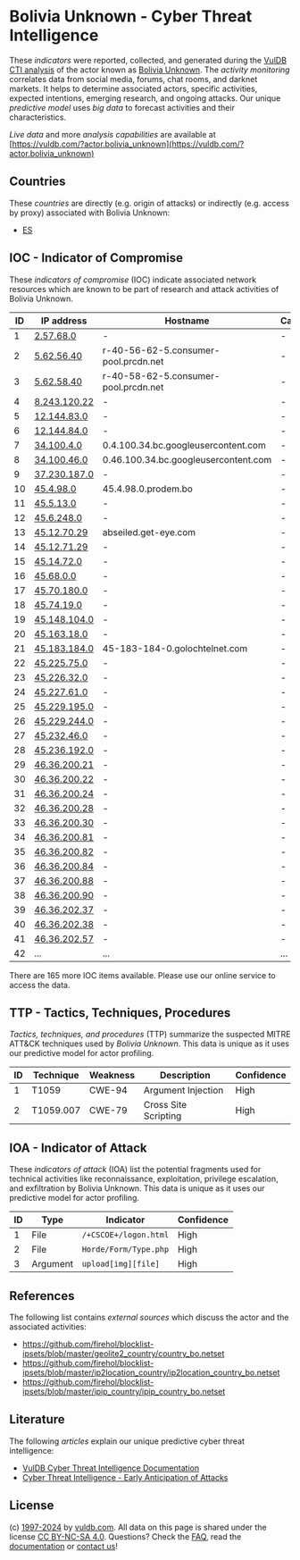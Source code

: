 # Bolivia Unknown - Cyber Threat Intelligence

These _indicators_ were reported, collected, and generated during the [VulDB CTI analysis](https://vuldb.com/?kb.cti) of the actor known as [Bolivia Unknown](https://vuldb.com/?actor.bolivia_unknown). The _activity monitoring_ correlates data from social media, forums, chat rooms, and darknet markets. It helps to determine associated actors, specific activities, expected intentions, emerging research, and ongoing attacks. Our unique _predictive model_ uses _big data_ to forecast activities and their characteristics.

_Live data_ and more _analysis capabilities_ are available at [https://vuldb.com/?actor.bolivia_unknown](https://vuldb.com/?actor.bolivia_unknown)

## Countries

These _countries_ are directly (e.g. origin of attacks) or indirectly (e.g. access by proxy) associated with Bolivia Unknown:

* [ES](https://vuldb.com/?country.es)

## IOC - Indicator of Compromise

These _indicators of compromise_ (IOC) indicate associated network resources which are known to be part of research and attack activities of Bolivia Unknown.

ID | IP address | Hostname | Campaign | Confidence
-- | ---------- | -------- | -------- | ----------
1 | [2.57.68.0](https://vuldb.com/?ip.2.57.68.0) | - | - | High
2 | [5.62.56.40](https://vuldb.com/?ip.5.62.56.40) | r-40-56-62-5.consumer-pool.prcdn.net | - | High
3 | [5.62.58.40](https://vuldb.com/?ip.5.62.58.40) | r-40-58-62-5.consumer-pool.prcdn.net | - | High
4 | [8.243.120.22](https://vuldb.com/?ip.8.243.120.22) | - | - | High
5 | [12.144.83.0](https://vuldb.com/?ip.12.144.83.0) | - | - | High
6 | [12.144.84.0](https://vuldb.com/?ip.12.144.84.0) | - | - | High
7 | [34.100.4.0](https://vuldb.com/?ip.34.100.4.0) | 0.4.100.34.bc.googleusercontent.com | - | Medium
8 | [34.100.46.0](https://vuldb.com/?ip.34.100.46.0) | 0.46.100.34.bc.googleusercontent.com | - | Medium
9 | [37.230.187.0](https://vuldb.com/?ip.37.230.187.0) | - | - | High
10 | [45.4.98.0](https://vuldb.com/?ip.45.4.98.0) | 45.4.98.0.prodem.bo | - | High
11 | [45.5.13.0](https://vuldb.com/?ip.45.5.13.0) | - | - | High
12 | [45.6.248.0](https://vuldb.com/?ip.45.6.248.0) | - | - | High
13 | [45.12.70.29](https://vuldb.com/?ip.45.12.70.29) | abseiled.get-eye.com | - | High
14 | [45.12.71.29](https://vuldb.com/?ip.45.12.71.29) | - | - | High
15 | [45.14.72.0](https://vuldb.com/?ip.45.14.72.0) | - | - | High
16 | [45.68.0.0](https://vuldb.com/?ip.45.68.0.0) | - | - | High
17 | [45.70.180.0](https://vuldb.com/?ip.45.70.180.0) | - | - | High
18 | [45.74.19.0](https://vuldb.com/?ip.45.74.19.0) | - | - | High
19 | [45.148.104.0](https://vuldb.com/?ip.45.148.104.0) | - | - | High
20 | [45.163.18.0](https://vuldb.com/?ip.45.163.18.0) | - | - | High
21 | [45.183.184.0](https://vuldb.com/?ip.45.183.184.0) | 45-183-184-0.golochtelnet.com | - | High
22 | [45.225.75.0](https://vuldb.com/?ip.45.225.75.0) | - | - | High
23 | [45.226.32.0](https://vuldb.com/?ip.45.226.32.0) | - | - | High
24 | [45.227.61.0](https://vuldb.com/?ip.45.227.61.0) | - | - | High
25 | [45.229.195.0](https://vuldb.com/?ip.45.229.195.0) | - | - | High
26 | [45.229.244.0](https://vuldb.com/?ip.45.229.244.0) | - | - | High
27 | [45.232.46.0](https://vuldb.com/?ip.45.232.46.0) | - | - | High
28 | [45.236.192.0](https://vuldb.com/?ip.45.236.192.0) | - | - | High
29 | [46.36.200.21](https://vuldb.com/?ip.46.36.200.21) | - | - | High
30 | [46.36.200.22](https://vuldb.com/?ip.46.36.200.22) | - | - | High
31 | [46.36.200.24](https://vuldb.com/?ip.46.36.200.24) | - | - | High
32 | [46.36.200.28](https://vuldb.com/?ip.46.36.200.28) | - | - | High
33 | [46.36.200.30](https://vuldb.com/?ip.46.36.200.30) | - | - | High
34 | [46.36.200.81](https://vuldb.com/?ip.46.36.200.81) | - | - | High
35 | [46.36.200.82](https://vuldb.com/?ip.46.36.200.82) | - | - | High
36 | [46.36.200.84](https://vuldb.com/?ip.46.36.200.84) | - | - | High
37 | [46.36.200.88](https://vuldb.com/?ip.46.36.200.88) | - | - | High
38 | [46.36.200.90](https://vuldb.com/?ip.46.36.200.90) | - | - | High
39 | [46.36.202.37](https://vuldb.com/?ip.46.36.202.37) | - | - | High
40 | [46.36.202.38](https://vuldb.com/?ip.46.36.202.38) | - | - | High
41 | [46.36.202.57](https://vuldb.com/?ip.46.36.202.57) | - | - | High
42 | ... | ... | ... | ...

There are 165 more IOC items available. Please use our online service to access the data.

## TTP - Tactics, Techniques, Procedures

_Tactics, techniques, and procedures_ (TTP) summarize the suspected MITRE ATT&CK techniques used by _Bolivia Unknown_. This data is unique as it uses our predictive model for actor profiling.

ID | Technique | Weakness | Description | Confidence
-- | --------- | -------- | ----------- | ----------
1 | T1059 | CWE-94 | Argument Injection | High
2 | T1059.007 | CWE-79 | Cross Site Scripting | High

## IOA - Indicator of Attack

These _indicators of attack_ (IOA) list the potential fragments used for technical activities like reconnaissance, exploitation, privilege escalation, and exfiltration by Bolivia Unknown. This data is unique as it uses our predictive model for actor profiling.

ID | Type | Indicator | Confidence
-- | ---- | --------- | ----------
1 | File | `/+CSCOE+/logon.html` | High
2 | File | `Horde/Form/Type.php` | High
3 | Argument | `upload[img][file]` | High

## References

The following list contains _external sources_ which discuss the actor and the associated activities:

* https://github.com/firehol/blocklist-ipsets/blob/master/geolite2_country/country_bo.netset
* https://github.com/firehol/blocklist-ipsets/blob/master/ip2location_country/ip2location_country_bo.netset
* https://github.com/firehol/blocklist-ipsets/blob/master/ipip_country/ipip_country_bo.netset

## Literature

The following _articles_ explain our unique predictive cyber threat intelligence:

* [VulDB Cyber Threat Intelligence Documentation](https://vuldb.com/?kb.cti)
* [Cyber Threat Intelligence - Early Anticipation of Attacks](https://www.scip.ch/en/?labs.20201022)

## License

(c) [1997-2024](https://vuldb.com/?kb.changelog) by [vuldb.com](https://vuldb.com/?kb.about). All data on this page is shared under the license [CC BY-NC-SA 4.0](https://creativecommons.org/licenses/by-nc-sa/4.0/). Questions? Check the [FAQ](https://vuldb.com/?kb.faq), read the [documentation](https://vuldb.com/?kb) or [contact us](https://vuldb.com/?contact)!

